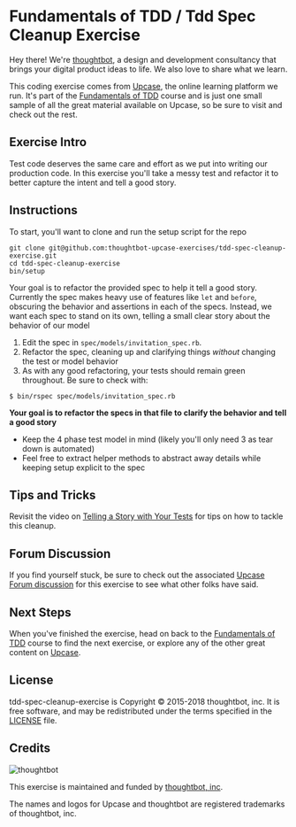 # Fundamentals of TDD / Tdd Spec Cleanup Exercise

Hey there! We're [thoughtbot](https://thoughtbot.com), a design and
development consultancy that brings your digital product ideas to life.
We also love to share what we learn.

This coding exercise comes from [Upcase](https://thoughtbot.com/upcase),
the online learning platform we run. It's part of the
[Fundamentals of TDD](https://thoughtbot.com/upcase/fundamentals-of-tdd) course and is just one small sample of all
the great material available on Upcase, so be sure to visit and check out the rest.

## Exercise Intro

Test code deserves the same care and effort as we put into writing our production code. In this exercise you'll take a messy test and refactor it to better capture the intent and tell a good story.

## Instructions

To start, you'll want to clone and run the setup script for the repo

    git clone git@github.com:thoughtbot-upcase-exercises/tdd-spec-cleanup-exercise.git
    cd tdd-spec-cleanup-exercise
    bin/setup

Your goal is to refactor the provided spec to help it tell a good story. Currently the spec makes heavy use of features like `let` and `before`, obscuring the behavior and assertions in each of the specs. Instead, we want each spec to stand on its own, telling a small clear story about the behavior of our model

1. Edit the spec in `spec/models/invitation_spec.rb`.
2. Refactor the spec, cleaning up and clarifying things _without_ changing the test or model behavior
3. As with any good refactoring, your tests should remain green throughout. Be sure to check with:

```
$ bin/rspec spec/models/invitation_spec.rb
```

**Your goal is to refactor the specs in that file to clarify the behavior and tell a good story**

- Keep the 4 phase test model in mind (likely you'll only need 3 as tear down is automated)
- Feel free to extract helper methods to abstract away details while keeping setup explicit to the spec

## Tips and Tricks

Revisit the video on [Telling a Story with Your Tests](https://thoughtbot.com/upcase/videos/telling-a-story-with-your-tests) for tips on how to tackle this cleanup.

## Forum Discussion

If you find yourself stuck, be sure to check out the associated
[Upcase Forum discussion](https://forum.upcase.com)
for this exercise to see what other folks have said.

## Next Steps

When you've finished the exercise, head on back to the
[Fundamentals of TDD](https://thoughtbot.com/upcase/fundamentals-of-tdd) course to find the next exercise,
or explore any of the other great content on
[Upcase](https://thoughtbot.com/upcase).

## License

tdd-spec-cleanup-exercise is Copyright © 2015-2018 thoughtbot, inc. It is free software,
and may be redistributed under the terms specified in the
[LICENSE](/LICENSE.md) file.

## Credits

![thoughtbot](https://presskit.thoughtbot.com/assets/images/logo.svg)

This exercise is maintained and funded by
[thoughtbot, inc](http://thoughtbot.com/community).

The names and logos for Upcase and thoughtbot are registered trademarks of
thoughtbot, inc.
